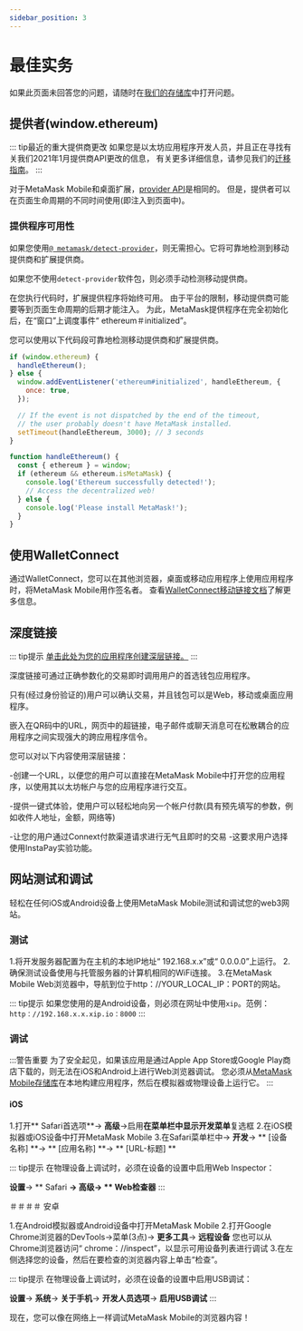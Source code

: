 ```yaml
---
sidebar_position: 3
---
```


# 最佳实务

如果此页面未回答您的问题，请随时在[我们的存储库](https://github.com/MetaMask/metamask-mobile)中打开问题。

## 提供者(window.ethereum)

::: tip最近的重大提供商更改
如果您是以太坊应用程序开发人员，并且正在寻找有关我们2021年1月提供商API更改的信息，
有关更多详细信息，请参见我们的[迁移指南](./provider-migration.html)。
:::

对于MetaMask Mobile和桌面扩展，[provider API](./ethereum-provider.html)是相同的。
但是，提供者可以在页面生命周期的不同时间使用(即注入到页面中)。

### 提供程序可用性

如果您使用[`@ metamask/detect-provider`](https://npmjs.com/package/@onekey/detect-provider)，则无需担心。它将可靠地检测到移动提供商和扩展提供商。

如果您不使用`detect-provider`软件包，则必须手动检测移动提供商。

在您执行代码时，扩展提供程序将始终可用。
由于平台的限制，移动提供商可能要等到页面生命周期的后期才能注入。
为此，MetaMask提供程序在完全初始化后，在“窗口”上调度事件“ ethereum＃initialized”。

您可以使用以下代码段可靠地检测移动提供商和扩展提供商。

```javascript
if (window.ethereum) {
  handleEthereum();
} else {
  window.addEventListener('ethereum#initialized', handleEthereum, {
    once: true,
  });

  // If the event is not dispatched by the end of the timeout,
  // the user probably doesn't have MetaMask installed.
  setTimeout(handleEthereum, 3000); // 3 seconds
}

function handleEthereum() {
  const { ethereum } = window;
  if (ethereum && ethereum.isMetaMask) {
    console.log('Ethereum successfully detected!');
    // Access the decentralized web!
  } else {
    console.log('Please install MetaMask!');
  }
}
```

## 使用WalletConnect

通过WalletConnect，您可以在其他浏览器，桌面或移动应用程序上使用应用程序时，将MetaMask Mobile用作签名者。
查看[WalletConnect移动链接文档](https://docs.walletconnect.org/mobile-linking)了解更多信息。

## 深度链接

::: tip提示
[单击此处为您的应用程序创建深层链接。](https://metamask.github.io/metamask-deeplinks/#)
:::

深度链接可通过正确参数化的交易即时调用用户的首选钱包应用程序。

只有(经过身份验证的)用户可以确认交易，并且钱包可以是Web，移动或桌面应用程序。

嵌入在QR码中的URL，网页中的超链接，电子邮件或聊天消息可在松散耦合的应用程序之间实现强大的跨应用程序信令。

您可以对以下内容使用深层链接：

-创建一个URL，以便您的用户可以直接在MetaMask Mobile中打开您的应用程序，以使用其以太坊帐户与您的应用程序进行交互。

-提供一键式体验，使用户可以轻松地向另一个帐户付款(具有预先填写的参数，例如收件人地址，金额，网络等)

-让您的用户通过Connext付款渠道请求进行无气且即时的交易
-这要求用户选择使用InstaPay实验功能。

## 网站测试和调试

轻松在任何iOS或Android设备上使用MetaMask Mobile测试和调试您的web3网站。

### 测试

1.将开发服务器配置为在主机的本地IP地址“ 192.168.x.x”或“ 0.0.0.0”上运行。
2.确保测试设备使用与托管服务器的计算机相同的WiFi连接。
3.在MetaMask Mobile Web浏览器中，导航到位于http：//YOUR_LOCAL_IP：PORT的网站。

::: tip提示
如果您使用的是Android设备，则必须在网址中使用`xip`。范例：`http：//192.168.x.x.xip.io：8000`
:::

### 调试

:::警告重要
为了安全起见，如果该应用是通过Apple App Store或Google Play商店下载的，则无法在iOS和Android上进行Web浏览器调试。
您必须从[MetaMask Mobile存储库](https://github.com/MetaMask/metamask-mobile)在本地构建应用程序，然后在模拟器或物理设备上运行它。
:::

#### iOS

1.打开** Safari首选项**-> **高级**->启用**在菜单栏中显示开发菜单**复选框
2.在iOS模拟器或iOS设备中打开MetaMask Mobile
3.在Safari菜单栏中-> **开发**-> ** [设备名称] **-> ** [应用名称] **-> ** [URL-标题] **

::: tip提示
在物理设备上调试时，必须在设备的设置中启用Web Inspector：

**设置**-> ** Safari **-> **高级**-> ** Web检查器**
:::

＃＃＃＃ 安卓

1.在Android模拟器或Android设备中打开MetaMask Mobile
2.打开Goog​​le Chrome浏览器的DevTools->菜单(3点)-> **更多工具**-> **远程设备**
您也可以从Chrome浏览器访问“ chrome：//inspect”，以显示可用设备列表进行调试
3.在左侧选择您的设备，然后在要检查的浏览器内容上单击“检查”。

::: tip提示
在物理设备上调试时，必须在设备的设置中启用USB调试：

**设置**-> **系统**-> **关于手机**-> **开发人员选项**-> **启用USB调试**
:::

现在，您可以像在网络上一样调试MetaMask Mobile的浏览器内容！
